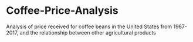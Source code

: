 # Coffee-Price-Analysis
Analysis of price received for coffee beans in the United States from 1967-2017, and the relationship between other agricultural products
